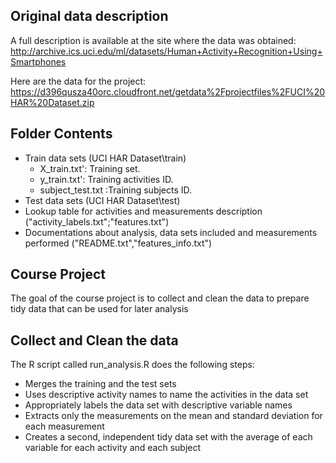 ## Original data description

A full description is available at the site where the data was obtained: 
http://archive.ics.uci.edu/ml/datasets/Human+Activity+Recognition+Using+Smartphones 

Here are the data for the project: 
https://d396qusza40orc.cloudfront.net/getdata%2Fprojectfiles%2FUCI%20HAR%20Dataset.zip 

## Folder Contents
* Train data sets (UCI HAR Dataset\train)
    * X_train.txt': Training set.
    * y_train.txt': Training activities ID.
    * subject_test.txt :Training subjects ID.
* Test data sets (UCI HAR Dataset\test)
* Lookup table for activities and measurements description ("activity_labels.txt";"features.txt")
* Documentations about analysis, data sets included and measurements performed ("README.txt","features_info.txt")

## Course Project 
The goal of the course project is to collect and clean the data to prepare tidy data that can be used for later analysis 

## Collect and Clean the data
The R script called run_analysis.R does the following steps:
* Merges the training and the test sets
* Uses descriptive activity names to name the activities in the data set
* Appropriately labels the data set with descriptive variable names
* Extracts only the measurements on the mean and standard deviation for each measurement
* Creates a second, independent tidy data set with the average of each variable for each activity and each subject



